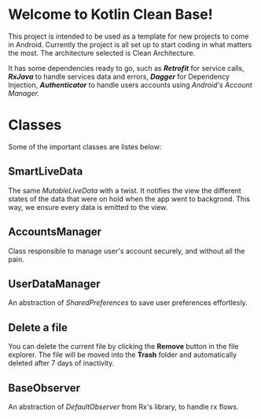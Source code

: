 # Welcome to Kotlin Clean Base!

This project is intended to be used as a template for new projects to come in Android. Currently the project is all set up to start coding in what matters the most. The architecture selected is Clean Architecture.

It has some dependencies ready to go, such as ***Retrofit*** for service calls, ***RxJava***
to handle services data and errors, ***Dagger*** for Dependency Injection, ***Authenticator*** to handle users accounts using *Android's Account Manager.*


# Classes

Some of the important classes are listes below:

## SmartLiveData

The same *MutableLiveData* with a twist. It notifies the view the different states of the data that were on hold when the app went to backgrond. This way, we ensure every data is emitted to the view.

## AccountsManager

Class responsible to manage user's account securely, and without all the pain.

## UserDataManager

An abstraction of *SharedPreferences* to save user preferences effortlesly.

## Delete a file

You can delete the current file by clicking the **Remove** button in the file explorer. The file will be moved into the **Trash** folder and automatically deleted after 7 days of inactivity.

## BaseObserver

An abstraction of *DefaultObserver* from Rx's library, to handle rx flows.

